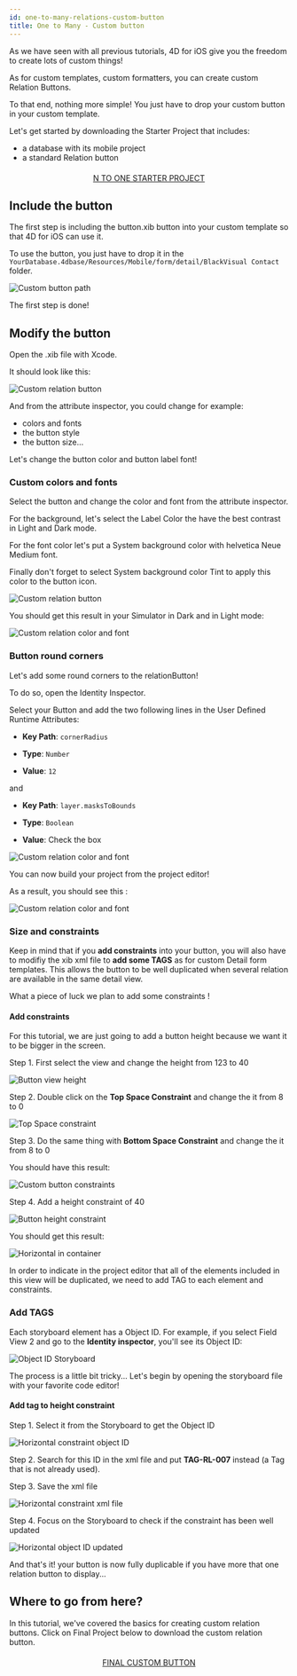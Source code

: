 ```yaml
---
id: one-to-many-relations-custom-button
title: One to Many - Custom button
---
```


As we have seen with all previous tutorials, 4D for iOS give you the freedom to create lots of custom things!

As for custom templates, custom formatters, you can create custom Relation Buttons.

To that end, nothing more simple! You just have to drop your custom button in your custom template.


Let's get started by downloading the Starter Project that includes:

* a database with its mobile project
* a standard Relation button


<div markdown="1" style="text-align: center; margin-top: 20px; margin-bottom: 20px">
<a class="button"
href="../assets/en/relations/OneToMany-CustomButton-TimeKeeper-StarterProject.zip">N TO ONE STARTER PROJECT</a>
</div>

## Include the button

The first step is including the button.xib button into your custom template so that 4D for iOS can use it.

To use the button, you just have to drop it in the ```YourDatabase.4dbase/Resources/Mobile/form/detail/BlackVisual Contact``` folder.

![Custom button path](assets/en/relations/Relation-custom-button-path.png)

The first step is done!

## Modify the button

Open the .xib file with Xcode. 

It should look like this:

![Custom relation button](assets/en/relations/Relations-custom-button-relationButton-4D-for-iOS.png)

And from the attribute inspector, you could change for example:

* colors and fonts
* the button style
* the button size...

Let's change the button color and button label font!

### Custom colors and fonts

Select the button and change the color and font from the attribute inspector.

For the background, let's select the Label Color the have the best contrast in Light and Dark mode.

For the font color let's put a System background color with helvetica Neue Medium font.

Finally don't forget to select System background color Tint to apply this color to the button icon.

![Custom relation button](assets/en/relations/Relations-custom-button-relationButton-4D-for-iOS-font-and-Color.png)

You should get this result in your Simulator in Dark and in Light mode:

![Custom relation color and font](assets/en/relations/Custom-relation-button-Light-and-Dark-mode-font-and-color.png)

### Button round corners

Let's add some round corners to the relationButton!

To do so, open the Identity Inspector.

Select your Button and add the two following lines in the User Defined Runtime Attributes:

* **Key Path**: ```cornerRadius```

* **Type**: ```Number``` 

* **Value**: ```12```

and

* **Key Path**: ```layer.masksToBounds```

* **Type**: ```Boolean``` 

* **Value**: Check the box

![Custom relation color and font](assets/en/relations/Custom-relation-button-Xcode-round-corners.png)

You can now build your project from the project editor!

As a result, you should see this :

![Custom relation color and font](assets/en/relations/Custom-relation-button-round-corners.png)

### Size and constraints

Keep in mind that if you **add constraints** into your button, you will also have to modifiy the xib xml file to **add some TAGS** as for custom Detail form templates. This allows the button to be well duplicated when several relation are available in the same detail view.

What a piece of luck we plan to add some constraints !

#### Add constraints

For this tutorial, we are just going to add a button height because we want it to be bigger in the screen.

Step 1. First select the view and change the height from 123 to 40

![Button view height](assets/en/relations/Button-view-height.png)

Step 2. Double click on the **Top Space Constraint** and change the it from 8 to 0

![Top Space constraint](assets/en/relations/Top-Space-constraint.png)

Step 3. Do the same thing with **Bottom Space Constraint** and change the it from 8 to 0

You should have this result:

![Custom  button constraints](assets/en/relations/Custom-button-constraints.png)

Step 4. Add a height constraint of 40

![Button height constraint](assets/en/relations/Button-height-constraint.png)

You should get this result:

![Horizontal in container](assets/en/relations/Custom-relation-button-constraints.png)

In order to indicate in the project editor that all of the elements included in this view will be duplicated, we need to add TAG to each element and constraints.


### Add TAGS

Each storyboard element has a Object ID. For example, if you select Field View 2 and go to the **Identity inspector**, you'll see its Object ID:

![Object ID Storyboard](assets/en/relations/Custom-button-object-id-storyboard.png)

The process is a little bit tricky... Let's begin by opening the storyboard file with your favorite code editor!

#### Add tag to height constraint

Step 1. Select it from the Storyboard to get the Object ID

![Horizontal constraint object ID](assets/en/relations/Horizontal-constraint-object-ID.png)

Step 2. Search for this ID in the xml file and put **TAG-RL-007** instead (a Tag that is not already used).

Step 3. Save the xml file 

![Horizontal constraint xml file](assets/en/relations/Horizontal-constraint-xml-file.png)

Step 4. Focus on the Storyboard to check if the constraint has been well updated

![Horizontal object ID updated](assets/en/relations/Horizontal-object-id-updated.png)

And that's it! your button is now fully duplicable if you have more that one relation button to display...

## Where to go from here?

In this tutorial, we've covered the basics for creating custom relation buttons. Click on Final Project below to download the custom relation button.

<div markdown="1" style="text-align: center; margin-top: 20px; margin-bottom: 20px">
<a class="button"
href="../assets/en/relations/relationButton.xib.zip">FINAL CUSTOM BUTTON</a>
</div>
